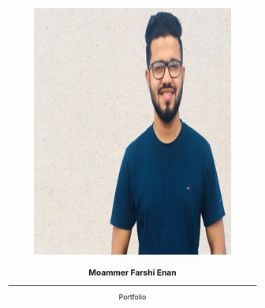 <p align="center">
	<!-- <img width=400px height=100px src="assets/img/LogoMakr.png" alt="Project logo"> -->
	<img width=400px height=500px src="assets/img/pixomatic_1629439844162.png" alt="Project logo"></a>
</p>

<h3 align="center">Moammer Farshi Enan</h3>

---

<p align="center"> 
	Portfolio
</p>
